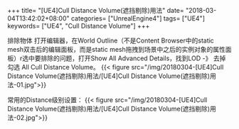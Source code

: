 +++
title= "[UE4]Cull Distance Volume(遮挡剔除)用法"
date= "2018-03-04T13:42:02+08:00"
categories= ["UnrealEngine4"]
tags= ["UE4"]
keywords= ["UE4", "Cull Distance Volume"]
+++


排除物体
打开编辑器，在World Outline（不是Content Browser中的static mesh双击后的编辑面板，而是static mesh拖拽到场景中之后的实例对象的属性面板）r选中要排除的问题，打开Show All Advanced Details，找到LOD -》 去掉勾选 All Cull Distance Volume。
{{< figure src="/img/20180304-[UE4]Cull Distance Volume(遮挡剔除)用法/[UE4]Cull Distance Volume(遮挡剔除)用法-01.jpg">}}

常用的Distance级别设置：
{{< figure src="/img/20180304-[UE4]Cull Distance Volume(遮挡剔除)用法/[UE4]Cull Distance Volume(遮挡剔除)用法-02.jpg">}}

